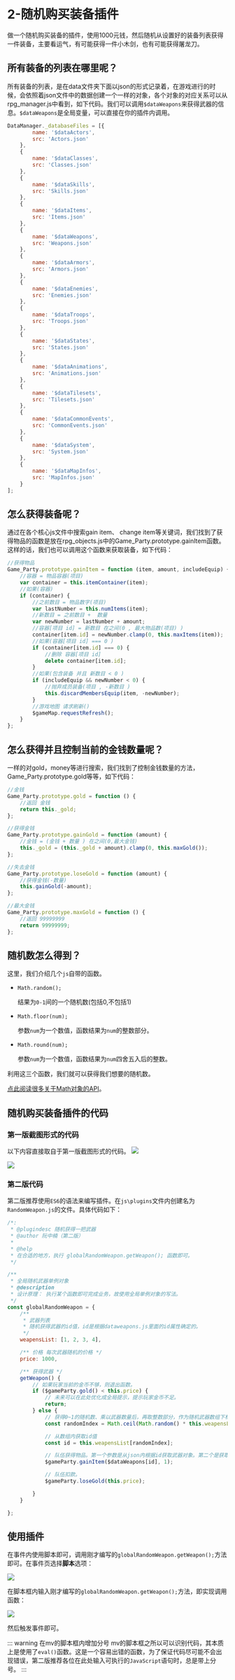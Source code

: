 # 2-随机购买装备插件
做一个随机购买装备的插件，使用1000元钱，然后随机从设置好的装备列表获得一件装备，主要看运气，有可能获得一件小木剑，也有可能获得屠龙刀。





## 所有装备的列表在哪里呢？
所有装备的列表，是在data文件夹下面以json的形式记录着，在游戏进行的时候，会依照着json文件中的数据创建一个一样的对象，各个对象的对应关系可以从rpg_manager.js中看到，如下代码。我们可以调用```$dataWeapons```来获得武器的信息。```$dataWeapons```是全局变量，可以直接在你的插件内调用。

``` js
DataManager._databaseFiles = [{
		name: '$dataActors',
		src: 'Actors.json'
	},
	{
		name: '$dataClasses',
		src: 'Classes.json'
	},
	{
		name: '$dataSkills',
		src: 'Skills.json'
	},
	{
		name: '$dataItems',
		src: 'Items.json'
	},
	{
		name: '$dataWeapons',
		src: 'Weapons.json'
	},
	{
		name: '$dataArmors',
		src: 'Armors.json'
	},
	{
		name: '$dataEnemies',
		src: 'Enemies.json'
	},
	{
		name: '$dataTroops',
		src: 'Troops.json'
	},
	{
		name: '$dataStates',
		src: 'States.json'
	},
	{
		name: '$dataAnimations',
		src: 'Animations.json'
	},
	{
		name: '$dataTilesets',
		src: 'Tilesets.json'
	},
	{
		name: '$dataCommonEvents',
		src: 'CommonEvents.json'
	},
	{
		name: '$dataSystem',
		src: 'System.json'
	},
	{
		name: '$dataMapInfos',
		src: 'MapInfos.json'
	}
];
```





## 怎么获得装备呢？
通过在各个核心js文件中搜索gain item、 change item等关键词，我们找到了获得物品的函数是放在rpg_objects.js中的Game_Party.prototype.gainItem函数。这样的话，我们也可以调用这个函数来获取装备，如下代码：

```js
//获得物品
Game_Party.prototype.gainItem = function (item, amount, includeEquip) {
	//容器 = 物品容器(项目)
	var container = this.itemContainer(item);
	//如果(容器)
	if (container) {
		//之前数目 = 物品数字(项目)
		var lastNumber = this.numItems(item);
		//新数目 = 之前数目 +  数量
		var newNumber = lastNumber + amount;
		//容器[项目 id] = 新数目 在之间(0 , 最大物品数(项目) )
		container[item.id] = newNumber.clamp(0, this.maxItems(item));
		//如果(容器[项目 id] === 0 )
		if (container[item.id] === 0) {
			//删除 容器[项目 id]
			delete container[item.id];
		}
		//如果(包含装备 并且 新数目 < 0 )
		if (includeEquip && newNumber < 0) {
			//抛弃成员装备(项目 , -新数目 )
			this.discardMembersEquip(item, -newNumber);
		}
		//游戏地图 请求刷新()
		$gameMap.requestRefresh();
	}
};
```





## 怎么获得并且控制当前的金钱数量呢？
一样的对gold，money等进行搜索，我们找到了控制金钱数量的方法，Game_Party.prototype.gold等等，如下代码：

```js
//金钱
Game_Party.prototype.gold = function () {
	//返回 金钱
	return this._gold;
};

//获得金钱
Game_Party.prototype.gainGold = function (amount) {
	//金钱 = (金钱 + 数量 ) 在之间(0,最大金钱)
	this._gold = (this._gold + amount).clamp(0, this.maxGold());
};

//失去金钱
Game_Party.prototype.loseGold = function (amount) {
	//获得金钱(-数量)
	this.gainGold(-amount);
};

//最大金钱
Game_Party.prototype.maxGold = function () {
	//返回 99999999
	return 99999999;
};
```





## 随机数怎么得到？
这里，我们介绍几个```js```自带的函数。

- ```Math.random();``` 
  
	结果为```0-1```间的一个随机数(包括0,不包括1)

- ```Math.floor(num); ```
  
	参数```num```为一个数值，函数结果为```num```的整数部分。

- ```Math.round(num);``` 
  
	参数```num```为一个数值，函数结果为```num```四舍五入后的整数。

利用这三个函数，我们就可以获得我们想要的随机数。

[点此阅读很多关于Math对象的API](https://developer.mozilla.org/zh-CN/docs/Web/JavaScript/Reference/Global_Objects/Math)。






## 随机购买装备插件的代码
### 第一版截图形式的代码
以下内容直接取自于第一版截图形式的代码。
![](https://rpg.blue/data/attachment/forum/201608/15/204909vu5a6v0o79k9guoe.png)

![](https://rpg.blue/data/attachment/forum/201608/15/204910we7qzq124b9gk67l.png)







### 第二版代码 <Badge text="推荐" />
第二版推荐使用```ES6```的语法来编写插件。在```js\plugins```文件内创建名为```RandomWeapon.js```的文件。具体代码如下：

```js
/*:
 * @plugindesc 随机获得一把武器
 * @author 阮中楠（第二版）
 * 
 * @help 
 * 在合适的地方，执行 globalRandomWeapon.getWeapon(); 函数即可。
 */

/**
 * 全局随机武器单例对象 
 * @description
 * 设计原理： 执行某个函数即可完成业务，故使用全局单例对象的写法。
 */
const globalRandomWeapon = {
	/** 
	 * 武器列表
	 * 随机获得武器的id值，id是根据dataweapons.js里面的id属性确定的。
	 */
	weapensList: [1, 2, 3, 4],

	/** 价格 每次武器随机的价格 */
	price: 1000,

	/** 获得武器 */
	getWeapon() {
		// 如果玩家当前的金币不够，则退出函数。
		if ($gameParty.gold() < this.price) {
			// 未来可以在此处优化成全局提示，提示玩家金币不足。
			return;
		} else {
			// 获得0~1的随机数、乘以武器数量后，再取整数部分，作为随机武器数组下标
			const randomIndex = Math.ceil(Math.random() * this.weapensList.length);

			// 从数组内获取id值
			const id = this.weapensList[randomIndex];

			// 队伍获得物品。第一个参数是从json内根据id获取武器对象。第二个是获取的物品数量。
			$gameParty.gainItem($dataWeapons[id], 1);

			// 队伍扣款。
			$gameParty.loseGold(this.price);

		}
	}

};
```







## 使用插件
在事件内使用脚本即可，调用刚才编写的```globalRandomWeapon.getWeapon();```方法即可。在事件页选择**脚本**选项：

![](https://s4.ax1x.com/2022/02/04/HeyHv8.png)

在脚本框内输入刚才编写的```globalRandomWeapon.getWeapon();```方法，即实现调用函数：

![](https://s4.ax1x.com/2022/02/04/Hecpod.png)

然后触发事件即可。




::: warning 在mv的脚本框内增加分号
mv的脚本框之所以可以识别代码，其本质上是使用了```eval()```函数。这是一个容易出错的函数，为了保证代码尽可能不会出现错误，第二版推荐各位在此处输入可执行的```JavaScript```语句时，总是带上分号。
:::





